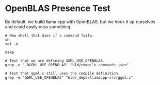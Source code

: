 # OpenBLAS Presence Test

By default, we build llama.cpp with OpenBLAS, but we hook it up ourselves and could easily miss something.

```shell
# New shell that dies if a command fails.
sh
set -e

make

# Test that we are defining GGML_USE_OPENBLAS.
grep -e "-DGGML_USE_OPENBLAS" "bld/compile_commands.json"

# Test that ggml.c still uses the compile definition.
grep -e "GGML_USE_OPENBLAS" "bld/_deps/llamacpp-src/ggml.c"
```
